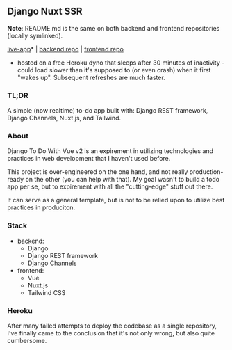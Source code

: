 ## Django Nuxt SSR

**Note**: README.md is the same on both backend and frontend repositories (locally symlinked).

[live-app](https://django-nuxt-ssr.herokuapp.com/)* | [backend repo](https://github.com/SHxKM/django-vue-ssr) | [frontend repo](https://github.com/SHxKM/django-nuxt-ssr-front)

* hosted on a free Heroku dyno that sleeps after 30 minutes of inactivity - could load slower than it's supposed to (or even crash) when it first "wakes up". Subsequent refreshes are much faster.

### TL;DR

A simple (now realtime) to-do app built with: Django REST framework, Django Channels, Nuxt.js, and Tailwind.

### About 

Django To Do With Vue v2 is an expirement in utilizing technologies and practices in web development that I haven't used before.

This project is over-engineered on the one hand, and not really production-ready on the other (you can help with that). My goal wasn't to build a todo app per se, but to expirement with all the "cutting-edge" stuff out there.

It can serve as a general template, but is not to be relied upon to utilize best practices in produciton.

### Stack

- backend:
    - Django
    - Django REST framework
    - Django Channels
- frontend:
    - Vue
    - Nuxt.js
    - Tailwind CSS

### Heroku

After many failed attempts to deploy the codebase as a single repository, I've
 finally came to the conclusion that it's not only wrong, but also quite cumbersome.